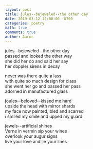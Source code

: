 ```yaml
---
layout: post
title: jules--bejeweled--the other day
date: 2019-03-12 12:00:00 -0700
categories: poetry 
math: true
comments: true
author: Aaron
---
```



jules--bejeweled--the other day  
passed and looked the other way  
she did her do and said her say  
her doppler sirens in decay  

never was there quite a lass  
with quite so much design for class  
she went her go and passed her pass  
adorned in manufactured glass  

joules--beloved--kissed me hard  
upside the head with mirror shards  
my face now painted, bled and scarred  
i smiled my smile and upped my guard  

jewels--artificial shines  
Verne in vermin sip your wines  
overlook your augur signs  
live your love and lie your lines